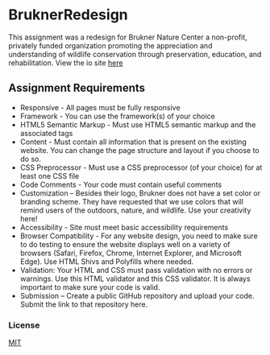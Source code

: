 # BruknerRedesign
 This assignment was a redesign for Brukner Nature Center a non-profit, privately funded organization promoting the appreciation and understanding of wildlife conservation through preservation, education, and rehabilitation.
View the io site [here](https://blaylockc09.github.io/BruknerRedesign/)
 
 
## Assignment Requirements 

- Responsive - All pages must be fully responsive
- Framework - You can use the framework(s) of your choice
- HTML5 Semantic Markup - Must use HTML5 semantic markup and the associated tags
- Content - Must contain all information that is present on the existing website. You can change the page structure and layout if you choose to do so.
- CSS Preprocessor - Must use a CSS preprocessor (of your choice) for at least one CSS file
- Code Comments - Your code must contain useful comments
- Customization – Besides their logo, Brukner does not have a set color or branding scheme. They have requested that we use colors that will remind users of the outdoors, nature, and wildlife. Use your creativity here!
- Accessibility - Site must meet basic accessibility requirements
- Browser Compatibility - For any website design, you need to make sure to do testing to ensure the website displays well on a variety of browsers (Safari, Firefox, Chrome, Internet Explorer, and Microsoft Edge). Use HTML Shivs and Polyfills where needed.
- Validation: Your HTML and CSS must pass validation with no errors or warnings. Use this HTML validator and this CSS validator. It is always important to make sure your code is valid.
- Submission –  Create a public GitHub repository and upload your code. Submit the link to that repository here.


### License
[MIT](https://choosealicense.com/licenses/mit/)
